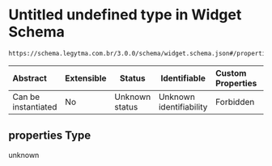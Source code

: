 # Untitled undefined type in Widget Schema

```txt
https://schema.legytma.com.br/3.0.0/schema/widget.schema.json#/properties
```




| Abstract            | Extensible | Status         | Identifiable            | Custom Properties | Additional Properties | Access Restrictions | Defined In                                                                  |
| :------------------ | ---------- | -------------- | ----------------------- | :---------------- | --------------------- | ------------------- | --------------------------------------------------------------------------- |
| Can be instantiated | No         | Unknown status | Unknown identifiability | Forbidden         | Allowed               | none                | [widget.schema.json\*](../schema/widget.schema.json) |

## properties Type

unknown
